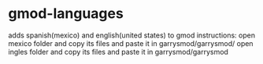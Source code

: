 # gmod-languages
 adds spanish(mexico) and english(united states) to gmod
instructions:
open mexico folder and copy its files and paste it in garrysmod/garrysmod/
open ingles folder and copy its files and paste it in garrysmod/garrysmod
